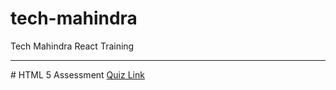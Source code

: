 # tech-mahindra
Tech Mahindra React Training

<hr/>
# HTML 5 Assessment
<a href="https://forms.gle/q3cCqBHCKBCMT9KH8"> Quiz Link </a>
